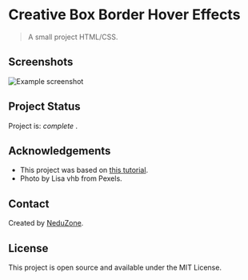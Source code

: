 # Creative Box Border Hover Effects 

> A small project HTML/CSS.


## Screenshots
![Example screenshot](https://github.com/IrinaSpasova/Small-projects-JavaScript/blob/main/CSS%20Image%20overlay%20effect/img.png)


## Project Status
Project is:  _complete_ .


## Acknowledgements
- This project was based on [this tutorial](https://www.youtube.com/watch?v=SVbcERfFyl8).
- Photo by Lisa vhb from Pexels.


## Contact
Created by [NeduZone](https://www.youtube.com/channel/UCz95Emh4x-U58ZDCPf0ugcw).


## License
This project is open source and available under the MIT License. 
